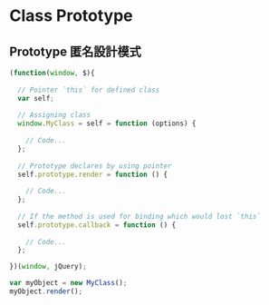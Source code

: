Class Prototype
===============

Prototype 匿名設計模式
---------------------

```javascript
(function(window, $){
  
  // Pointer `this` for defined class 
  var self;
	
  // Assigning class
  window.MyClass = self = function (options) {
  
    // Code...
  };
	
  // Prototype declares by using pointer
  self.prototype.render = function () {
  
    // Code...
  };
  
  // If the method is used for binding which would lost `this`
  self.prototype.callback = function () {
  
    // Code...
  };

})(window, jQuery);
```

```javascript
var myObject = new MyClass();
myObject.render();
```
